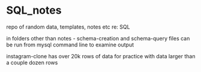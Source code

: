 # SQL_notes
repo of random data, templates, notes etc re: SQL

in folders other than notes - schema-creation and schema-query files can be run from mysql command line to examine output

instagram-clone has over 20k rows of data for practice with data larger than a couple dozen rows
